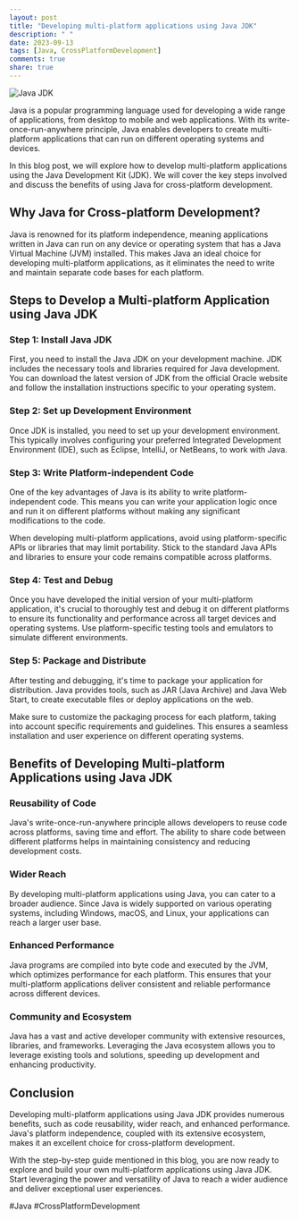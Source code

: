 ```yaml
---
layout: post
title: "Developing multi-platform applications using Java JDK"
description: " "
date: 2023-09-13
tags: [Java, CrossPlatformDevelopment]
comments: true
share: true
---
```


![Java JDK](image-link)

Java is a popular programming language used for developing a wide range of applications, from desktop to mobile and web applications. With its write-once-run-anywhere principle, Java enables developers to create multi-platform applications that can run on different operating systems and devices.

In this blog post, we will explore how to develop multi-platform applications using the Java Development Kit (JDK). We will cover the key steps involved and discuss the benefits of using Java for cross-platform development.

## Why Java for Cross-platform Development?

Java is renowned for its platform independence, meaning applications written in Java can run on any device or operating system that has a Java Virtual Machine (JVM) installed. This makes Java an ideal choice for developing multi-platform applications, as it eliminates the need to write and maintain separate code bases for each platform.

## Steps to Develop a Multi-platform Application using Java JDK

### Step 1: Install Java JDK

First, you need to install the Java JDK on your development machine. JDK includes the necessary tools and libraries required for Java development. You can download the latest version of JDK from the official Oracle website and follow the installation instructions specific to your operating system.

### Step 2: Set up Development Environment

Once JDK is installed, you need to set up your development environment. This typically involves configuring your preferred Integrated Development Environment (IDE), such as Eclipse, IntelliJ, or NetBeans, to work with Java.

### Step 3: Write Platform-independent Code

One of the key advantages of Java is its ability to write platform-independent code. This means you can write your application logic once and run it on different platforms without making any significant modifications to the code.

When developing multi-platform applications, avoid using platform-specific APIs or libraries that may limit portability. Stick to the standard Java APIs and libraries to ensure your code remains compatible across platforms.

### Step 4: Test and Debug

Once you have developed the initial version of your multi-platform application, it's crucial to thoroughly test and debug it on different platforms to ensure its functionality and performance across all target devices and operating systems. Use platform-specific testing tools and emulators to simulate different environments.

### Step 5: Package and Distribute

After testing and debugging, it's time to package your application for distribution. Java provides tools, such as JAR (Java Archive) and Java Web Start, to create executable files or deploy applications on the web.

Make sure to customize the packaging process for each platform, taking into account specific requirements and guidelines. This ensures a seamless installation and user experience on different operating systems.

## Benefits of Developing Multi-platform Applications using Java JDK

### Reusability of Code

Java's write-once-run-anywhere principle allows developers to reuse code across platforms, saving time and effort. The ability to share code between different platforms helps in maintaining consistency and reducing development costs.

### Wider Reach

By developing multi-platform applications using Java, you can cater to a broader audience. Since Java is widely supported on various operating systems, including Windows, macOS, and Linux, your applications can reach a larger user base.

### Enhanced Performance

Java programs are compiled into byte code and executed by the JVM, which optimizes performance for each platform. This ensures that your multi-platform applications deliver consistent and reliable performance across different devices.

### Community and Ecosystem

Java has a vast and active developer community with extensive resources, libraries, and frameworks. Leveraging the Java ecosystem allows you to leverage existing tools and solutions, speeding up development and enhancing productivity.

## Conclusion

Developing multi-platform applications using Java JDK provides numerous benefits, such as code reusability, wider reach, and enhanced performance. Java's platform independence, coupled with its extensive ecosystem, makes it an excellent choice for cross-platform development.

With the step-by-step guide mentioned in this blog, you are now ready to explore and build your own multi-platform applications using Java JDK. Start leveraging the power and versatility of Java to reach a wider audience and deliver exceptional user experiences.

#Java #CrossPlatformDevelopment
